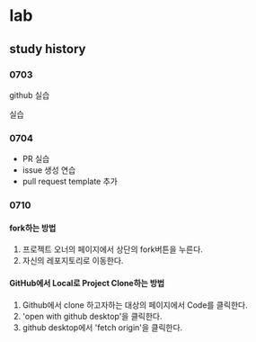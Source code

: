 # lab

## study history
### 0703
github 실습

실습
### 0704
- PR 실습
- issue 생성 연습
- pull request template 추가

### 0710
#### fork하는 방법
1. 프로젝트 오너의 페이지에서 상단의 fork버튼을 누른다.
2. 자신의 레포지토리로 이동한다.
 
#### GitHub에서 Local로 Project Clone하는 방법
1. Github에서 clone 하고자하는 대상의 페이지에서 Code를 클릭한다.
2. 'open with github desktop'을 클릭한다.
3. github desktop에서 'fetch origin'을 클릭한다.